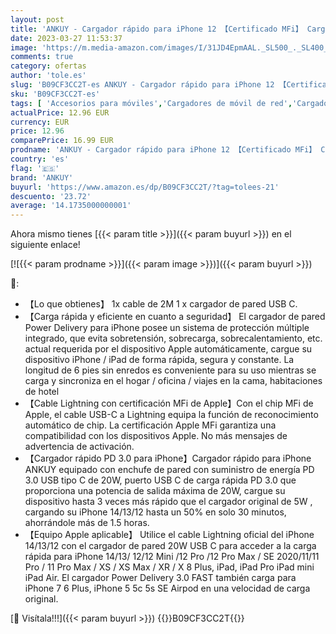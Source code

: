 ```yaml
---
layout: post
title: 'ANKUY - Cargador rápido para iPhone 12 【Certificado MFi】 Cargador de Pared de alimentación PD Tipo C de 20 W con Cable USB C de 6.5 pies a Lightning Compatible con iPhone13/12/12 Mini /12 Pro /12 Pro MAX /11'
date: 2023-03-27 11:53:37
image: 'https://m.media-amazon.com/images/I/31JD4EpmAAL._SL500_._SL400_.jpg'
comments: true
category: ofertas
author: 'tole.es'
slug: 'B09CF3CC2T-es ANKUY - Cargador rápido para iPhone 12 【Certificado MFi】...'
sku: 'B09CF3CC2T-es'
tags: [ 'Accesorios para móviles','Cargadores de móvil de red','Cargadores para móviles','Comunicación móvil y accesorios','Electrónica','ankuy','iphone','🇪🇸', ]
actualPrice: 12.96 EUR
currency: EUR
price: 12.96
comparePrice: 16.99 EUR
prodname: 'ANKUY - Cargador rápido para iPhone 12 【Certificado MFi】 Cargador de Pared de alimentación PD Tipo C de 20 W con Cable USB C de 6.5 pies a Lightning Compatible con iPhone13/12/12 Mini /12 Pro /12 Pro MAX /11'
country: 'es'
flag: '🇪🇸'
brand: 'ANKUY'
buyurl: 'https://www.amazon.es/dp/B09CF3CC2T/?tag=tolees-21'
descuento: '23.72'
average: '14.1735000000001'
---
```


Ahora mismo tienes [{{< param title >}}]({{< param buyurl >}}) en el siguiente enlace!

[![{{< param prodname >}}]({{< param image >}})]({{< param buyurl >}})

🔎:

- 【Lo que obtienes】 1x cable de 2M 1 x cargador de pared USB C.
- 【Carga rápida y eficiente en cuanto a seguridad】 El cargador de pared Power Delivery para iPhone posee un sistema de protección múltiple integrado, que evita sobretensión, sobrecarga, sobrecalentamiento, etc. actual requerida por el dispositivo Apple automáticamente, cargue su dispositivo iPhone / iPad de forma rápida, segura y constante. La longitud de 6 pies sin enredos es conveniente para su uso mientras se carga y sincroniza en el hogar / oficina / viajes en la cama, habitaciones de hotel
- 【Cable Lightning con certificación MFi de Apple】Con el chip MFi de Apple, el cable USB-C a Lightning equipa la función de reconocimiento automático de chip. La certificación Apple MFi garantiza una compatibilidad con los dispositivos Apple. No más mensajes de advertencia de activación.
- 【Cargador rápido PD 3.0 para iPhone】Cargador rápido para iPhone ANKUY equipado con enchufe de pared con suministro de energía PD 3.0 USB tipo C de 20W, puerto USB C de carga rápida PD 3.0 que proporciona una potencia de salida máxima de 20W, cargue su dispositivo hasta 3 veces más rápido que el cargador original de 5W , cargando su iPhone 14/13/12 hasta un 50% en solo 30 minutos, ahorrándole más de 1.5 horas.
- 【Equipo Apple aplicable】 Utilice el cable Lightning oficial del iPhone 14/13/12 con el cargador de pared 20W USB C para acceder a la carga rápida para iPhone 14/13/ 12/12 Mini /12 Pro /12 Pro Max / SE 2020/11/11 Pro / 11 Pro Max / XS / XS Max / XR / X 8 Plus, iPad, iPad Pro iPad mini iPad Air. El cargador Power Delivery 3.0 FAST también carga para iPhone 7 6 Plus, iPhone 5 5c 5s SE Airpod en una velocidad de carga original.

[🛒 Visítala!!!]({{< param buyurl >}})
{{<world>}}B09CF3CC2T{{</world>}}
